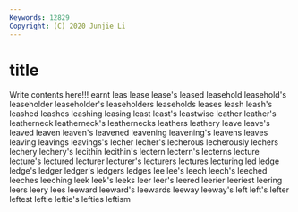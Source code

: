 ```yaml
---
Keywords: 12829
Copyright: (C) 2020 Junjie Li
---
```


# title

Write contents here!!!
earnt 
leas 
lease 
lease's 
leased 
leasehold 
leasehold's 
leaseholder 
leaseholder's 
leaseholders
leaseholds 
leases 
leash 
leash's 
leashed 
leashes 
leashing 
leasing 
least 
least's
leastwise 
leather 
leather's 
leatherneck 
leatherneck's 
leathernecks 
leathers 
leathery 
leave 
leave's
leaved 
leaven 
leaven's 
leavened 
leavening 
leavening's 
leavens 
leaves 
leaving 
leavings
leavings's 
lecher 
lecher's 
lecherous 
lecherously 
lechers 
lechery 
lechery's 
lecithin 
lecithin's
lectern 
lectern's 
lecterns 
lecture 
lecture's 
lectured 
lecturer 
lecturer's 
lecturers 
lectures
lecturing 
led 
ledge 
ledge's 
ledger 
ledger's 
ledgers 
ledges 
lee 
lee's
leech 
leech's 
leeched 
leeches 
leeching 
leek 
leek's 
leeks 
leer 
leer's
leered 
leerier 
leeriest 
leering 
leers 
leery 
lees 
leeward 
leeward's 
leewards
leeway 
leeway's 
left 
left's 
lefter 
leftest 
leftie 
leftie's 
lefties 
leftism
